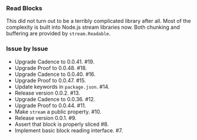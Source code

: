 ### Read Blocks

This did not turn out to be a terribly complicated library after all. Most of
the complexity is built into Node.js stream libraries now. Both chunking and
buffering are provided by `stream.Readable`.

### Issue by Issue

 * Upgrade Cadence to 0.0.41. #19.
 * Upgrade Proof to 0.0.48. #18.
 * Upgrade Cadence to 0.0.40. #16.
 * Upgrade Proof to 0.0.47. #15.
 * Update keywords in `package.json`. #14.
 * Release version 0.0.2. #13.
 * Upgrade Cadence to 0.0.36. #12.
 * Upgrade Proof to 0.0.44. #11.
 * Make `stream` a public property. #10.
 * Release version 0.0.1. #9.
 * Assert that block is properly sliced #8.
 * Implement basic block reading interface. #7.
